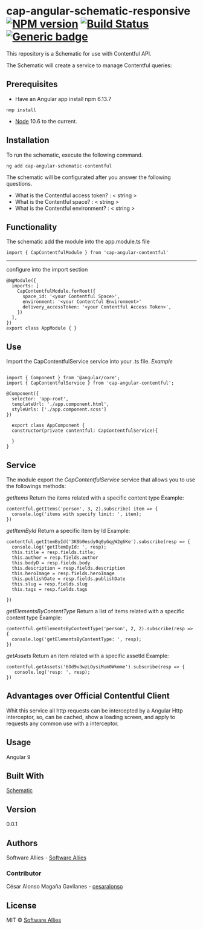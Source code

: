# cap-angular-schematic-responsive  [![NPM version](https://badge.fury.io/js/CAP.svg)](https://npmjs.org/package/CAP) [![Build Status](https://travis-ci.org/Elena%20M.%20Sarabia/CAP.svg?branch=master)](https://travis-ci.org/Elena%20M.%20Sarabia/CAP) [![Generic badge](https://img.shields.io/badge/CAP-Active-<COLOR>.svg)](https://shields.io/)
 This repository is a Schematic for use with Contentful API. 

The Schematic will create a service to manage Contentful queries:
 

## Prerequisites
* Have an Angular app 
install  npm 6.13.7 
```	
nmp install 
```
* [Node](https://nodejs.org/en/download/current) 10.6 to the current. 


## Installation
To run the schematic, execute the following command.
```
ng add cap-angular-schematic-contentful 
```

The schematic will be configurated after you answer the following questions.

* What is the Contentful access token? : < string >
* What is the Contentful space? : < string >
* What is the Contentful environment? : < string >

## Functionality

The schematic add the module into the app.module.ts file 

```
import { CapContentfulModule } from 'cap-angular-contentful'
```
---
configure into the import section
```
@NgModule({
  imports: [
    CapContentfulModule.forRoot({
      space_id: '<your Contentful Space>',
      environment: '<your Contentful Environment>'
      delivery_accessToken: '<your Contentful Access Token>',
    })
  ],
})
export class AppModule { }

```
## Use
Import the CapContentfulService service into your .ts file.
*Example*
```

import { Component } from '@angular/core';
import { CapContentfulService } from 'cap-angular-contentful';

@Component({
  selector: 'app-root',
  templateUrl: './app.component.html',
  styleUrls: ['./app.component.scss']
})

  export class AppComponent {
  constructor(private contentful: CapContentfulService){
    
  }
}

```


## Service
The module export the *CapContentfulService* service that allows you to use the followings methods:

*getItems*
Return the items related with a specific content type
Example:
```
contentful.getItems('person', 3, 2).subscribe( item => {
  console.log('items with specify limit: ', item);
})
```

*getItemById*
Return a specific item by Id
Example:
```
contentful.getItemById('3K9b0esdy0q0yGqgW2g6Ke').subscribe(resp => {
  console.log('getItemById: ', resp);
  this.title = resp.fields.title;
  this.author = resp.fields.author
  this.bodyD = resp.fields.body
  this.description = resp.fields.description
  this.heroImage = resp.fields.heroImage
  this.publishDate = resp.fields.publishDate
  this.slug = resp.fields.slug
  this.tags = resp.fields.tags

})
```
 
*getElementsByContentType*
Return a list of items related with a specific content type
Example:
```
contentful.getElementsByContentType('person', 2, 2).subscribe(resp => {
  console.log('getElementsByContentType: ', resp);
})
```

*getAssets*
Return an item related with a specific assetId
Example:
```
contentful.getAssets('6Od9v3wzLOysiMum0Wkmme').subscribe(resp => {
   console.log('resp: ', resp);
})
```
## Advantages over Official Contentful Client
Whit this service all http requests can be intercepted by a Angular Http interceptor, so, can be cached, show a loading screen, and apply to requests any common use with a interceptor.


## Usage
Angular 9

## Built With
[Schematic](https://www.schematics.com/)

## Version 
0.0.1

## Authors
Software Allies - [Software Allies](https://github.com/software-allies)
​
### Contributor 
César Alonso Magaña Gavilanes - [cesaralonso](https://github.com/cesaralonso)

## License
MIT © [Software Allies](https://github.com/software-allies/cap-angular-schematic-responsive)